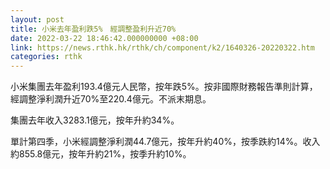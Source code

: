 ```yaml
---
layout: post
title: 小米去年盈利跌5%　經調整盈利升近70%
date: 2022-03-22 18:46:42.000000000 +08:00
link: https://news.rthk.hk/rthk/ch/component/k2/1640326-20220322.htm
categories: rthk
---
```


小米集團去年盈利193.4億元人民幣，按年跌5%。按非國際財務報告準則計算，經調整淨利潤升近70%至220.4億元。不派末期息。

集團去年收入3283.1億元，按年升約34%。

單計第四季，小米經調整淨利潤44.7億元，按年升約40%，按季跌約14%。收入約855.8億元，按年升約21%，按季升約10%。
